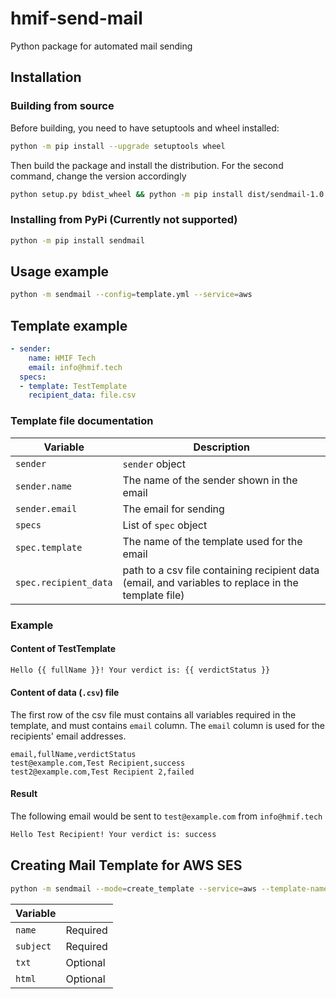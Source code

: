 # hmif-send-mail

Python package for automated mail sending

## Installation

### Building from source
Before building, you need to have setuptools and wheel installed:
```bash
python -m pip install --upgrade setuptools wheel
```

Then build the package and install the distribution. For the second command, change the version accordingly
```bash
python setup.py bdist_wheel && python -m pip install dist/sendmail-1.0.0-py3-none-any.whl
```

### Installing from PyPi (Currently not supported)
```bash
python -m pip install sendmail
```

## Usage example
```bash
python -m sendmail --config=template.yml --service=aws
```

## Template example
```yaml
- sender:
    name: HMIF Tech
    email: info@hmif.tech
  specs:
  - template: TestTemplate
    recipient_data: file.csv
```
### Template file documentation
| Variable | Description |
| ------------- | ------------- | 
| `sender` | `sender` object |
| `sender.name`| The name of the sender shown in the email | 
| `sender.email` | The email for sending |   
| `specs` | List of `spec` object |   
| `spec.template` | The name of the template used for the email |   
| `spec.recipient_data` | path to a csv file containing recipient data (email, and variables to replace in the template file) |   

### Example

#### Content of TestTemplate
```txt
Hello {{ fullName }}! Your verdict is: {{ verdictStatus }}
```

#### Content of data (`.csv`) file
The first row of the csv file must contains all variables required in the template, and must contains `email` column.
The `email` column is used for the recipients' email addresses.

```csv
email,fullName,verdictStatus
test@example.com,Test Recipient,success
test2@example.com,Test Recipient 2,failed
```

#### Result
The following email would be sent to `test@example.com` from `info@hmif.tech`

```txt
Hello Test Recipient! Your verdict is: success
```

## Creating Mail Template for AWS SES

```bash
python -m sendmail --mode=create_template --service=aws --template-name=TemplateName --subject=Subject --txt=PathToTextFile --html=PathToHTMLFile
```

| Variable |  |
| ------------- | ------------- | 
| `name` | Required |
| `subject`| Required |
| `txt` | Optional |  
| `html` | Optional |
